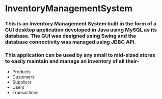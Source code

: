 # InventoryManagementSystem

### This is an Inventory Management System built in the form of a GUI desktop application developed in Java using MySQL as its database. The GUI was designed using Swing and the database connectivity was managed using JDBC API.

### This application can be used by any small to mid-sized stores to easily maintain and manage an inventory of all their-

- Products
- Customers
- Suppliers
- Users
- Transactions

